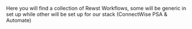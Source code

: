 Here you will find a collection of Rewst Workflows, some will be generic in set up while other will be set up for our stack (ConnectWise PSA & Automate)
